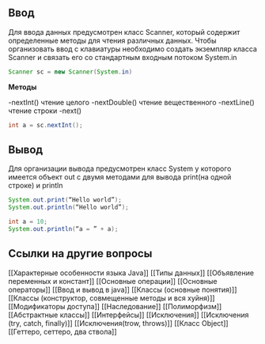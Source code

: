 ## Ввод

Для ввода данных предусмотрен класс Scanner, который содержит определенные методы для чтения различных данных. Чтобы организовать ввод с клавиатуры необходимо создать экземпляр класса Scanner и связать его со стандартным входным потоком System.in

```java
Scanner sc = new Scanner(System.in)
```

**Методы**

-nextInt() чтение целого
-nextDouble() чтение вещественного 
-nextLine() чтение строки
-next()

```java 
int a = sc.nextInt();
```

## Вывод

Для организации вывода предусмотрен класс System у которого имеется объект out с двумя методами для вывода print(на одной строке) и println

```java
System.out.print(“Hello world”);
System.out.println(“Hello world”);

int a = 10;
System.out.println(“a = ” + a);
```

## Ссылки на другие вопросы

[[Характерные особенности языка Java]]
[[Типы данных]]
[[Объявление переменных и констант]]
[[Основные операции]]
[[Основные операторы]]
[[Ввод и вывод в java]]
[[Классы (основные понятия)]]
[[Классы (конструктор, совмещенные методы и вся хуйня)]]
[[Модификаторы доступа]]
[[Наследование]]
[[Полиморфизм]]
[[Абстрактные классы]]
[[Интерфейсы]]
[[Исключения]]
[[Исключения (try, catch, finally)]]
[[Исключения(trow, throws)]]
[[Класс Object]]
[[Геттеро, сеттеро, два ствола]]
